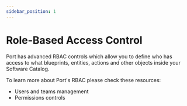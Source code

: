 ```yaml
---
sidebar_position: 1
---
```


# Role-Based Access Control

Port has advanced RBAC controls which allow you to define who has access to what blueprints, entities, actions and other objects inside your Software Catalog.

To learn more about Port's RBAC please check these resources:

- Users and teams management
- Permissions controls